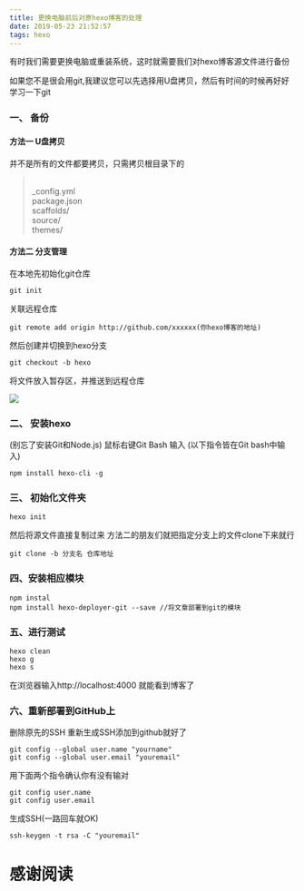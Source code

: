```yaml
---
title: 更换电脑前后对原hexo博客的处理  
date: 2019-05-23 21:52:57
tags: hexo 
---
```

有时我们需要更换电脑或重装系统，这时就需要我们对hexo博客源文件进行备份

如果您不是很会用git,我建议您可以先选择用U盘拷贝，然后有时间的时候再好好学习一下git
### 一、 备份
#### 方法一 U盘拷贝
并不是所有的文件都要拷贝，只需拷贝根目录下的
 ><br>_config.yml
 <br>package.json
 <br>scaffolds/
 <br>source/
 <br>themes/ 
 
#### 方法二 分支管理
<!-- more -->

在本地先初始化git仓库

```
git init
```

关联远程仓库
```
git remote add origin http://github.com/xxxxxx(你hexo博客的地址)
```


然后创建并切换到hexo分支
```
git checkout -b hexo
```

将文件放入暂存区，并推送到远程仓库

![](https://ly-object-1259106193.cos.ap-chengdu.myqcloud.com/hexo/hexo-1.png)

### 二、 安装hexo  
(别忘了安装Git和Node.js)
鼠标右键Git Bash  输入 (以下指令皆在Git bash中输入) 
```
npm install hexo-cli -g
```


### 三、 初始化文件夹

```
hexo init  
```

然后将源文件直接复制过来
方法二的朋友们就把指定分支上的文件clone下来就行
```
git clone -b 分支名 仓库地址
```





### 四、安装相应模块  

```
npm instal
npm install hexo-deployer-git --save //将文章部署到git的模块
```




### 五、进行测试  

```
hexo clean
hexo g
hexo s
```




在浏览器输入http://localhost:4000 就能看到博客了  




### 六、重新部署到GitHub上  
删除原先的SSH
重新生成SSH添加到github就好了

```
git config --global user.name "yourname"
git config --global user.email "youremail"
```

用下面两个指令确认你有没有输对

```
git config user.name
git config user.email
```

生成SSH(一路回车就OK)

```
ssh-keygen -t rsa -C "youremail"
```

# 感谢阅读